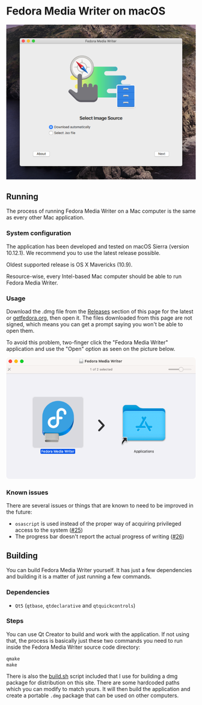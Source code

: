 # Fedora Media Writer on macOS

![Fedora Media Writer on macOS](/dist/screenshots/mac_main.png)

## Running

The process of running Fedora Media Writer on a Mac computer is the same as every other Mac application.

### System configuration

The application has been developed and tested on macOS Sierra (version 10.12.1). We recommend you to use the latest release possible.

Oldest supported release is OS X Mavericks (10.9).

Resource-wise, every Intel-based Mac computer should be able to run Fedora Media Writer.

### Usage

Download the .dmg file from the [Releases](../../releases) section of this page for the latest or [getfedora.org](https://getfedora.org/workstation/download/), then open it. The files downloaded from this page are not signed, which means you can get a prompt saying you won't be able to open them.

To avoid this problem, two-finger click the "Fedora Media Writer" application and use the "Open" option as seen on the picture below.

![File option menu used to open the unsigned application](/dist/screenshots/mac_open.png)


### Known issues 

There are several issues or things that are known to need to be improved in the future:

* `osascript` is used instead of the proper way of acquiring privileged access to the system ([#25](../../issues/25))
* The progress bar doesn't report the actual progress of writing ([#26](../../issues/26))

## Building

You can build Fedora Media Writer yourself. It has just a few dependencies and building it is a matter of just running a few commands.

### Dependencies

* `Qt5` (`qtbase`, `qtdeclarative` and `qtquickcontrols`)

### Steps

You can use Qt Creator to build and work with the application. If not using that, the process is basically just these two commands you need to run inside the Fedora Media Writer source code directory:

```
qmake
make
```

There is also the [build.sh](/dist/mac/build.sh) script included that I use for building a dmg package for distribution on this site. There are some hardcoded paths which you can modify to match yours. It will then build the application and create a portable `.dmg` package that can be used on other computers.
